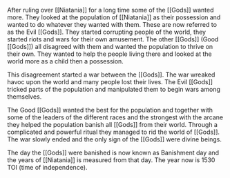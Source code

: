 After ruling over [[Niatania]] for a long time some of the [[Gods]] wanted more. They looked at the population of [[Niatania]] as their possession and wanted to do whatever they wanted with them. These are now referred to as the Evil [[Gods]]. They started corrupting people of the world, they started riots and wars for their own amusement. The other [[Gods]] (Good [[Gods]]) all disagreed with them and wanted the population to thrive on their own. They wanted to help the people living there and looked at the world more as a child then a possession.

This disagreement started a war between the [[Gods]]. The war wreaked havoc upon the world and many people lost their lives. The Evil [[Gods]] tricked parts of the population and manipulated them to begin wars among themselves.

The Good [[Gods]] wanted the best for the population and together with some of the leaders of the different races and the strongest with the arcane they helped the population banish all [[Gods]] from their world. Through a complicated and powerful ritual they managed to rid the world of [[Gods]]. The war slowly ended and the only sign of the [[Gods]] were divine beings.

The day the [[Gods]] were banished is now known as Banishment day and the years of [[Niatania]] is measured from that day. The year now is 1530 TOI (time of independence).